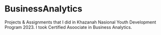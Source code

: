 # BusinessAnalytics

Projects & Assignments that I did in Khazanah Nasional Youth Development Program 2023.
I took Certified Asoociate in Business Analytics.
